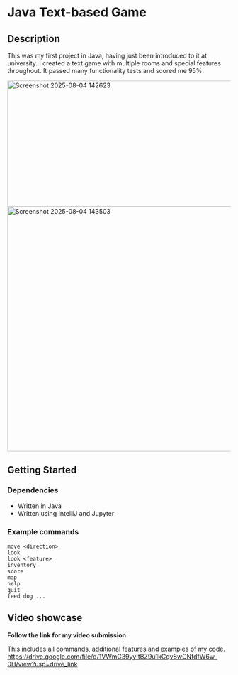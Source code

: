 # Java Text-based Game 

## Description

This was my first project in Java, having just been introduced to it at university. I created a text game with multiple rooms and special features throughout. It passed many functionality tests and scored me 95%.

<img width="1568" height="284" alt="Screenshot 2025-08-04 142623" src="https://github.com/user-attachments/assets/3df57edb-c923-480e-9510-2389ea11f6ee" />

<img width="550" height="551" alt="Screenshot 2025-08-04 143503" src="https://github.com/user-attachments/assets/ef837f2c-b912-45a3-bc0a-a3aa65d5abc2" />


## Getting Started

### Dependencies

* Written in Java
* Written using IntelliJ and Jupyter

### Example commands

```
move <direction>
look
look <feature>
inventory
score
map
help
quit
feed dog ...
```

## Video showcase

**Follow the link for my video submission** 

This includes all commands, additional features and examples of my code.
https://drive.google.com/file/d/1VWmC39yyItBZ9u1kCqv8wCNfdfW6w-0H/view?usp=drive_link
